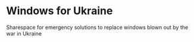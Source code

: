 # Windows for Ukraine

Sharespace for emergency solutions to replace windows blown out by the war in Ukraine

